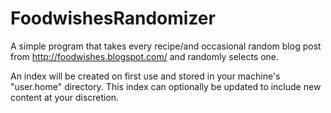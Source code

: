# FoodwishesRandomizer
A simple program that takes every recipe/and occasional random blog post from http://foodwishes.blogspot.com/ and randomly selects one.

An index will be created on first use and stored in your machine's "user.home" directory. This index can optionally be updated to include new content at your discretion.
